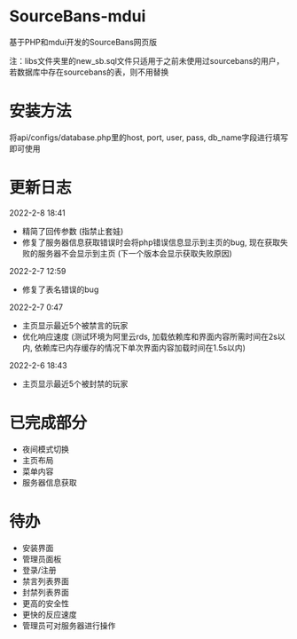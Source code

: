 # SourceBans-mdui
基于PHP和mdui开发的SourceBans网页版

注：libs文件夹里的new_sb.sql文件只适用于之前未使用过sourcebans的用户，若数据库中存在sourcebans的表，则不用替换

# 安装方法
将api/configs/database.php里的host, port, user, pass, db_name字段进行填写即可使用

# 更新日志
2022-2-8 18:41
- 精简了回传参数 (指禁止套娃)
- 修复了服务器信息获取错误时会将php错误信息显示到主页的bug, 现在获取失败的服务器不会显示到主页 (下一个版本会显示获取失败原因)

2022-2-7 12:59
- 修复了表名错误的bug

2022-2-7 0:47
- 主页显示最近5个被禁言的玩家
- 优化响应速度 (测试环境为阿里云rds, 加载依赖库和界面内容所需时间在2s以内, 依赖库已内存缓存的情况下单次界面内容加载时间在1.5s以内)

2022-2-6 18:43
- 主页显示最近5个被封禁的玩家

# 已完成部分

- 夜间模式切换
- 主页布局
- 菜单内容
- 服务器信息获取

# 待办

- 安装界面
- 管理员面板
- 登录/注册
- 禁言列表界面
- 封禁列表界面
- 更高的安全性
- 更快的反应速度
- 管理员可对服务器进行操作
